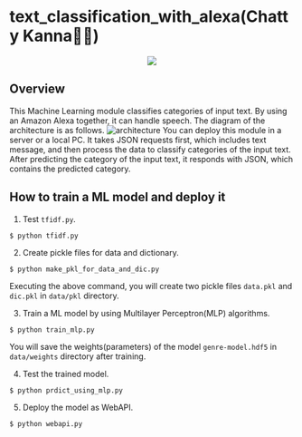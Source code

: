 # text_classification_with_alexa(Chatty Kanna👧🏻)
<p align="center">
  <img src="https://user-images.githubusercontent.com/37681936/48673899-b1c00b00-eb89-11e8-8861-69c980fcc70a.PNG">
</p>

## Overview
This Machine Learning module classifies categories of input text. By using an Amazon Alexa together, it can handle speech.
The diagram of the architecture is as follows.
![architecture](https://user-images.githubusercontent.com/37681936/48673918-fc418780-eb89-11e8-9263-6d41d0570655.PNG)
You can deploy this module in a server or a local PC. It takes JSON requests first, which includes text message, and then process the data to classify categories of the input text. After predicting the category of the input text, it responds with JSON, which contains the predicted category.

## How to train a ML model and deploy it
1. Test `tfidf.py`.
```console
$ python tfidf.py
```

2. Create pickle files for data and dictionary.
```console
$ python make_pkl_for_data_and_dic.py
```
Executing the above command, you will create two pickle files `data.pkl` and `dic.pkl` in `data/pkl` directory.

3. Train a ML model by using Multilayer Perceptron(MLP) algorithms.
```console
$ python train_mlp.py
```
You will save the weights(parameters) of the model `genre-model.hdf5` in `data/weights` directory after training.

4. Test the trained model.
```console
$ python prdict_using_mlp.py
```

5. Deploy the model as WebAPI.
```console
$ python webapi.py
```
